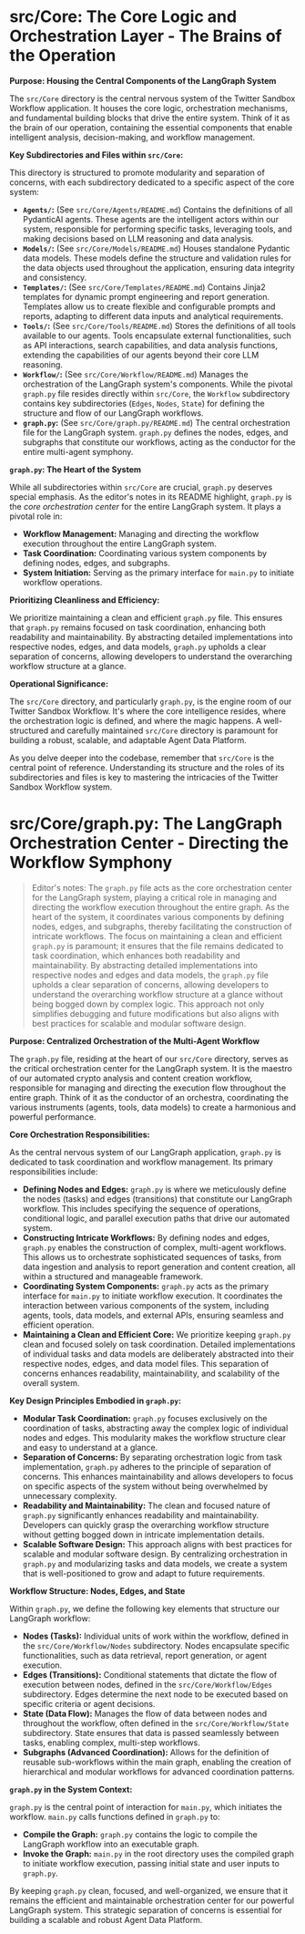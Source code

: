 
# src/Core: The Core Logic and Orchestration Layer - The Brains of the Operation

**Purpose:  Housing the Central Components of the LangGraph System**

The `src/Core` directory is the central nervous system of the Twitter Sandbox Workflow application. It houses the core logic, orchestration mechanisms, and fundamental building blocks that drive the entire system.  Think of it as the brain of our operation, containing the essential components that enable intelligent analysis, decision-making, and workflow management.

**Key Subdirectories and Files within `src/Core`:**

This directory is structured to promote modularity and separation of concerns, with each subdirectory dedicated to a specific aspect of the core system:

*   **`Agents/`:** (See `src/Core/Agents/README.md`)  Contains the definitions of all PydanticAI agents. These agents are the intelligent actors within our system, responsible for performing specific tasks, leveraging tools, and making decisions based on LLM reasoning and data analysis.
*   **`Models/`:** (See `src/Core/Models/README.md`)  Houses standalone Pydantic data models. These models define the structure and validation rules for the data objects used throughout the application, ensuring data integrity and consistency.
*   **`Templates/`:** (See `src/Core/Templates/README.md`)  Contains Jinja2 templates for dynamic prompt engineering and report generation. Templates allow us to create flexible and configurable prompts and reports, adapting to different data inputs and analytical requirements.
*   **`Tools/`:** (See `src/Core/Tools/README.md`)  Stores the definitions of all tools available to our agents. Tools encapsulate external functionalities, such as API interactions, search capabilities, and data analysis functions, extending the capabilities of our agents beyond their core LLM reasoning.
*   **`Workflow/`:** (See `src/Core/Workflow/README.md`)  Manages the orchestration of the LangGraph system's components. While the pivotal `graph.py` file resides directly within `src/Core`, the `Workflow` subdirectory contains key subdirectories (`Edges`, `Nodes`, `State`) for defining the structure and flow of our LangGraph workflows.
*   **`graph.py`:** (See `src/Core/graph.py/README.md`) The central orchestration file for the LangGraph system.  `graph.py` defines the nodes, edges, and subgraphs that constitute our workflows, acting as the conductor for the entire multi-agent symphony.

**`graph.py`: The Heart of the System**

While all subdirectories within `src/Core` are crucial, `graph.py` deserves special emphasis.  As the editor's notes in its README highlight, `graph.py` is the *core orchestration center* for the entire LangGraph system. It plays a pivotal role in:

*   **Workflow Management:**  Managing and directing the workflow execution throughout the entire LangGraph system.
*   **Task Coordination:**  Coordinating various system components by defining nodes, edges, and subgraphs.
*   **System Initiation:**  Serving as the primary interface for `main.py` to initiate workflow operations.

**Prioritizing Cleanliness and Efficiency:**

We prioritize maintaining a clean and efficient `graph.py` file. This ensures that `graph.py` remains focused on task coordination, enhancing both readability and maintainability.  By abstracting detailed implementations into respective nodes, edges, and data models, `graph.py` upholds a clear separation of concerns, allowing developers to understand the overarching workflow structure at a glance.

**Operational Significance:**

The `src/Core` directory, and particularly `graph.py`, is the engine room of our Twitter Sandbox Workflow.  It's where the core intelligence resides, where the orchestration logic is defined, and where the magic happens.  A well-structured and carefully maintained `src/Core` directory is paramount for building a robust, scalable, and adaptable Agent Data Platform.

As you delve deeper into the codebase, remember that `src/Core` is the central point of reference.  Understanding its structure and the roles of its subdirectories and files is key to mastering the intricacies of the Twitter Sandbox Workflow system.


# src/Core/graph.py: The LangGraph Orchestration Center - Directing the Workflow Symphony

> Editor's notes: The `graph.py` file acts as the core orchestration center for the LangGraph system, playing a critical role in managing and directing the workflow execution throughout the entire graph. As the heart of the system, it coordinates various components by defining nodes, edges, and subgraphs, thereby facilitating the construction of intricate workflows. The focus on maintaining a clean and efficient `graph.py` is paramount; it ensures that the file remains dedicated to task coordination, which enhances both readability and maintainability. By abstracting detailed implementations into respective nodes and edges and data models, the `graph.py` file upholds a clear separation of concerns, allowing developers to understand the overarching workflow structure at a glance without being bogged down by complex logic. This approach not only simplifies debugging and future modifications but also aligns with best practices for scalable and modular software design.

**Purpose:  Centralized Orchestration of the Multi-Agent Workflow**

The `graph.py` file, residing at the heart of our `src/Core` directory, serves as the critical orchestration center for the LangGraph system. It is the maestro of our automated crypto analysis and content creation workflow, responsible for managing and directing the execution flow throughout the entire graph.  Think of it as the conductor of an orchestra, coordinating the various instruments (agents, tools, data models) to create a harmonious and powerful performance.

**Core Orchestration Responsibilities:**

As the central nervous system of our LangGraph application, `graph.py` is dedicated to task coordination and workflow management.  Its primary responsibilities include:

*   **Defining Nodes and Edges:**  `graph.py` is where we meticulously define the nodes (tasks) and edges (transitions) that constitute our LangGraph workflow.  This includes specifying the sequence of operations, conditional logic, and parallel execution paths that drive our automated system.
*   **Constructing Intricate Workflows:**  By defining nodes and edges, `graph.py` enables the construction of complex, multi-agent workflows.  This allows us to orchestrate sophisticated sequences of tasks, from data ingestion and analysis to report generation and content creation, all within a structured and manageable framework.
*   **Coordinating System Components:**  `graph.py` acts as the primary interface for `main.py` to initiate workflow execution.  It coordinates the interaction between various components of the system, including agents, tools, data models, and external APIs, ensuring seamless and efficient operation.
*   **Maintaining a Clean and Efficient Core:**  We prioritize keeping `graph.py` clean and focused solely on task coordination.  Detailed implementations of individual tasks and data models are deliberately abstracted into their respective nodes, edges, and data model files. This separation of concerns enhances readability, maintainability, and scalability of the overall system.

**Key Design Principles Embodied in `graph.py`:**

*   **Modular Task Coordination:** `graph.py` focuses exclusively on the coordination of tasks, abstracting away the complex logic of individual nodes and edges. This modularity makes the workflow structure clear and easy to understand at a glance.
*   **Separation of Concerns:** By separating orchestration logic from task implementation, `graph.py` adheres to the principle of separation of concerns. This enhances maintainability and allows developers to focus on specific aspects of the system without being overwhelmed by unnecessary complexity.
*   **Readability and Maintainability:** The clean and focused nature of `graph.py` significantly enhances readability and maintainability. Developers can quickly grasp the overarching workflow structure without getting bogged down in intricate implementation details.
*   **Scalable Software Design:** This approach aligns with best practices for scalable and modular software design.  By centralizing orchestration in `graph.py` and modularizing tasks and data models, we create a system that is well-positioned to grow and adapt to future requirements.

**Workflow Structure: Nodes, Edges, and State**

Within `graph.py`, we define the following key elements that structure our LangGraph workflow:

*   **Nodes (Tasks):**  Individual units of work within the workflow, defined in the `src/Core/Workflow/Nodes` subdirectory.  Nodes encapsulate specific functionalities, such as data retrieval, report generation, or agent execution.
*   **Edges (Transitions):**  Conditional statements that dictate the flow of execution between nodes, defined in the `src/Core/Workflow/Edges` subdirectory. Edges determine the next node to be executed based on specific criteria or agent decisions.
*   **State (Data Flow):**  Manages the flow of data between nodes and throughout the workflow, often defined in the `src/Core/Workflow/State` subdirectory. State ensures that data is passed seamlessly between tasks, enabling complex, multi-step workflows.
*   **Subgraphs (Advanced Coordination):**  Allows for the definition of reusable sub-workflows within the main graph, enabling the creation of hierarchical and modular workflows for advanced coordination patterns.

**`graph.py` in the System Context:**

`graph.py` is the central point of interaction for `main.py`, which initiates the workflow.  `main.py` calls functions defined in `graph.py` to:

*   **Compile the Graph:**  `graph.py` contains the logic to compile the LangGraph workflow into an executable graph.
*   **Invoke the Graph:**  `main.py` in the root directory uses the compiled graph to initiate workflow execution, passing initial state and user inputs to `graph.py`.

By keeping `graph.py` clean, focused, and well-organized, we ensure that it remains the efficient and maintainable orchestration center for our powerful LangGraph system.  This strategic separation of concerns is essential for building a scalable and robust Agent Data Platform.
